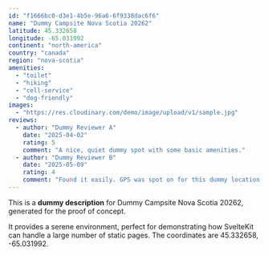 ```yaml
---
id: "f1666bc0-d3e1-4b5e-96a6-6f9338dac6f6"
name: "Dummy Campsite Nova Scotia 20262"
latitude: 45.332658
longitude: -65.031992
continent: "north-america"
country: "canada"
region: "nova-scotia"
amenities:
  - "toilet"
  - "hiking"
  - "cell-service"
  - "dog-friendly"
images:
  - "https://res.cloudinary.com/demo/image/upload/v1/sample.jpg"
reviews:
  - author: "Dummy Reviewer A"
    date: "2025-04-02"
    rating: 5
    comment: "A nice, quiet dummy spot with some basic amenities."
  - author: "Dummy Reviewer B"
    date: "2025-05-09"
    rating: 4
    comment: "Found it easily. GPS was spot on for this dummy location."
---
```


This is a **dummy description** for Dummy Campsite Nova Scotia 20262, generated for the proof of concept.

It provides a serene environment, perfect for demonstrating how SvelteKit can handle a large number of static pages. The coordinates are 45.332658, -65.031992.
